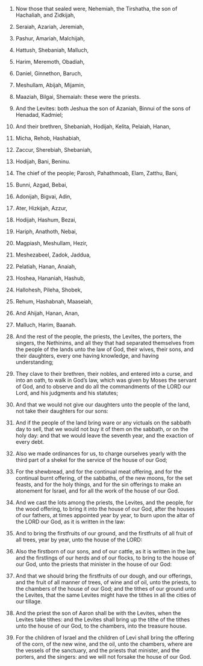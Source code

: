 1. Now those that sealed were, Nehemiah, the Tirshatha, the son of
Hachaliah, and Zidkijah,

2. Seraiah, Azariah, Jeremiah,

3. Pashur,
Amariah, Malchijah,

4. Hattush, Shebaniah, Malluch,

5. Harim,
Meremoth, Obadiah,

6. Daniel, Ginnethon, Baruch,

7. Meshullam,
Abijah, Mijamin,

8. Maaziah, Bilgai, Shemaiah: these were the
priests.

9. And the Levites: both Jeshua the son of Azaniah, Binnui of the
sons of Henadad, Kadmiel;

10. And their brethren, Shebaniah,
Hodijah, Kelita, Pelaiah, Hanan,

11. Micha, Rehob, Hashabiah,

12. Zaccur, Sherebiah, Shebaniah,

13. Hodijah, Bani, Beninu.

14. The chief of the people; Parosh, Pahathmoab, Elam, Zatthu, Bani,

15. Bunni, Azgad, Bebai,

16. Adonijah, Bigvai, Adin,

17. Ater,
Hizkijah, Azzur,

18. Hodijah, Hashum, Bezai,

19. Hariph, Anathoth,
Nebai,

20. Magpiash, Meshullam, Hezir,

21. Meshezabeel, Zadok,
Jaddua,

22. Pelatiah, Hanan, Anaiah,

23. Hoshea, Hananiah, Hashub,

24. Hallohesh, Pileha, Shobek,

25. Rehum, Hashabnah, Maaseiah,

26. And Ahijah, Hanan, Anan,

27. Malluch, Harim, Baanah.

28. And the rest of the people, the priests, the Levites, the
porters, the singers, the Nethinims, and all they that had separated
themselves from the people of the lands unto the law of God, their
wives, their sons, and their daughters, every one having knowledge,
and having understanding;

29. They clave to their brethren, their
nobles, and entered into a curse, and into an oath, to walk in God’s
law, which was given by Moses the servant of God, and to observe and
do all the commandments of the LORD our Lord, and his judgments and
his statutes;

30. And that we would not give our daughters unto the
people of the land, not take their daughters for our sons:

31. And
if the people of the land bring ware or any victuals on the sabbath
day to sell, that we would not buy it of them on the sabbath, or on
the holy day: and that we would leave the seventh year, and the
exaction of every debt.

32. Also we made ordinances for us, to charge ourselves yearly with
the third part of a shekel for the service of the house of our God;

33. For the shewbread, and for the continual meat offering, and for
the continual burnt offering, of the sabbaths, of the new moons, for
the set feasts, and for the holy things, and for the sin offerings to
make an atonement for Israel, and for all the work of the house of our
God.

34. And we cast the lots among the priests, the Levites, and the
people, for the wood offering, to bring it into the house of our God,
after the houses of our fathers, at times appointed year by year, to
burn upon the altar of the LORD our God, as it is written in the law:

35. And to bring the firstfruits of our ground, and the firstfruits
of all fruit of all trees, year by year, unto the house of the LORD:

36. Also the firstborn of our sons, and of our cattle, as it is
written in the law, and the firstlings of our herds and of our flocks,
to bring to the house of our God, unto the priests that minister in
the house of our God:

37. And that we should bring the firstfruits
of our dough, and our offerings, and the fruit of all manner of trees,
of wine and of oil, unto the priests, to the chambers of the house of
our God; and the tithes of our ground unto the Levites, that the same
Levites might have the tithes in all the cities of our tillage.

38. And the priest the son of Aaron shall be with the Levites, when
the Levites take tithes: and the Levites shall bring up the tithe of
the tithes unto the house of our God, to the chambers, into the
treasure house.

39. For the children of Israel and the children of Levi shall bring
the offering of the corn, of the new wine, and the oil, unto the
chambers, where are the vessels of the sanctuary, and the priests that
minister, and the porters, and the singers: and we will not forsake
the house of our God.